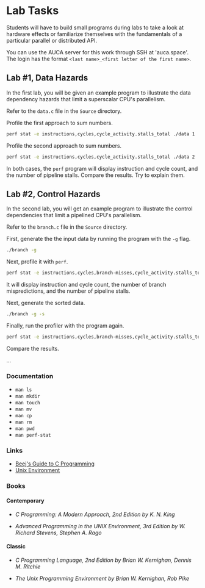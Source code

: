 Lab Tasks
=========

Students will have to build small programs during labs to take a look at
hardware effects or familiarize themselves with the fundamentals of a particular
parallel or distributed API.

You can use the AUCA server for this work through SSH at 'auca.space'. The login
has the format `<last name>_<first letter of the first name>`.

## Lab #1, Data Hazards

In the first lab, you will be given an example program to illustrate the data
dependency hazards that limit a superscalar CPU's parallelism.

Refer to the `data.c` file in the `Source` directory.

Profile the first approach to sum numbers.

```bash
perf stat -e instructions,cycles,cycle_activity.stalls_total ./data 1
```

Profile the second approach to sum numbers.

```bash
perf stat -e instructions,cycles,cycle_activity.stalls_total ./data 2
```

In both cases, the `perf` program will display instruction and cycle count,
and the number of pipeline stalls. Compare the results. Try to explain them.

## Lab #2, Control Hazards

In the second lab, you will get an example program to illustrate the control
dependencies that limit a pipelined CPU's parallelism.

Refer to the `branch.c` file in the `Source` directory.

First, generate the the input data by running the program with the `-g` flag.

```bash
./branch -g
```

Next, profile it with `perf`.

```bash
perf stat -e instructions,cycles,branch-misses,cycle_activity.stalls_total ./branch
```

It will display instruction and cycle count, the number of branch mispredictions, and
the number of pipeline stalls.

Next, generate the sorted data.

```bash
./branch -g -s
```

Finally, run the profiler with the program again.

```bash
perf stat -e instructions,cycles,branch-misses,cycle_activity.stalls_total ./branch
```

Compare the results.

...

### Documentation

* `man ls`
* `man mkdir`
* `man touch`
* `man mv`
* `man cp`
* `man rm`
* `man pwd`
* `man perf-stat`

### Links

* [Beej's Guide to C Programming](http://beej.us/guide/bgc)
* [Unix Environment](https://drive.google.com/file/d/0B85z_dQxOMgLNDN3QTFrSmYxZm8/view)

### Books

#### Contemporary

* _C Programming: A Modern Approach, 2nd Edition by K. N. King_

* _Advanced Programming in the UNIX Environment, 3rd Edition by W. Richard
Stevens, Stephen A. Rago_

#### Classic

* _C Programming Language, 2nd Edition by Brian W. Kernighan, Dennis M.
Ritchie_

* _The Unix Programming Environment by Brian W. Kernighan, Rob Pike_
